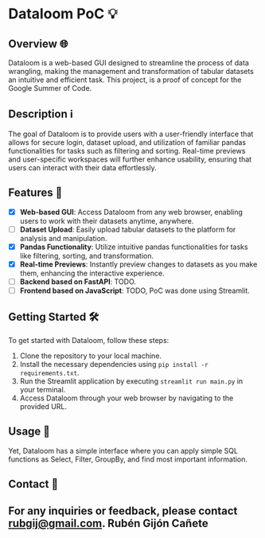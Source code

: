 # Dataloom PoC 💡

## Overview 🌐

Dataloom is a web-based GUI designed to streamline the process of data wrangling, making the management and transformation of tabular datasets an intuitive and efficient task. This project, is a proof of concept for the Google Summer of Code.

## Description ℹ️

The goal of Dataloom is to provide users with a user-friendly interface that allows for secure login, dataset upload, and utilization of familiar pandas functionalities for tasks such as filtering and sorting. Real-time previews and user-specific workspaces will further enhance usability, ensuring that users can interact with their data effortlessly.

## Features 🚀

 - [x] **Web-based GUI**: Access Dataloom from any web browser, enabling users to work with their datasets anytime, anywhere.
 - [ ] **Dataset Upload**: Easily upload tabular datasets to the platform for analysis and manipulation.
 - [x] **Pandas Functionality**: Utilize intuitive pandas functionalities for tasks like filtering, sorting, and transformation.
 - [x] **Real-time Previews**: Instantly preview changes to datasets as you make them, enhancing the interactive experience.
 - [ ] **Backend based on FastAPI**: TODO.
 - [ ] **Frontend based on JavaScript**: TODO, PoC was done using Streamlit.

## Getting Started 🛠️

To get started with Dataloom, follow these steps:

1. Clone the repository to your local machine.
2. Install the necessary dependencies using `pip install -r requirements.txt`.
3. Run the Streamlit application by executing `streamlit run main.py` in your terminal.
4. Access Dataloom through your web browser by navigating to the provided URL.

## Usage 📝

Yet, Dataloom has a simple interface where you can apply simple SQL functions as Select, Filter, GroupBy, and find most important information.

## Contact 📧

For any inquiries or feedback, please contact [rubgij@gmail.com](mailto:rubgij@gmail.com).
Rubén Gijón Cañete
---
